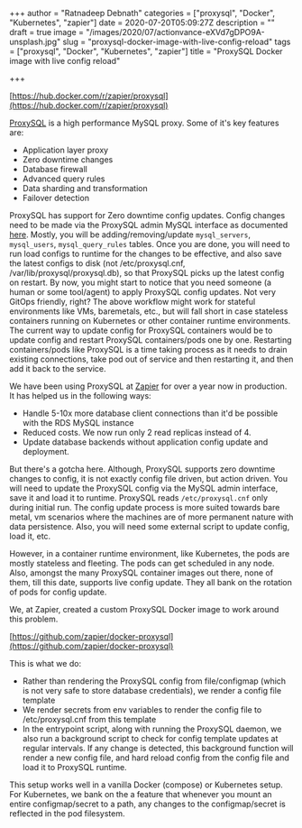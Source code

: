 +++
author = "Ratnadeep Debnath"
categories = ["proxysql", "Docker", "Kubernetes", "zapier"]
date = 2020-07-20T05:09:27Z
description = ""
draft = true
image = "/images/2020/07/actionvance-eXVd7gDPO9A-unsplash.jpg"
slug = "proxysql-docker-image-with-live-config-reload"
tags = ["proxysql", "Docker", "Kubernetes", "zapier"]
title = "ProxySQL Docker image with live config reload"

+++


[https://hub.docker.com/r/zapier/proxysql](https://hub.docker.com/r/zapier/proxysql)

[ProxySQL](https://proxysql.com) is a high performance MySQL proxy. Some of it's key features are:

* Application layer proxy
* Zero downtime changes
* Database firewall
* Advanced query rules
* Data sharding and transformation
* Failover detection

ProxySQL has support for Zero downtime config updates. Config changes need to be made via the ProxySQL admin MySQL interface as documented [here](https://github.com/sysown/proxysql/wiki#configuring-proxysql-via-the-admin-interface). Mostly, you will be adding/removing/update `mysql_servers`, `mysql_users`, `mysql_query_rules` tables. Once you are done, you will need to run load configs to runtime for the changes to be effective, and also save the latest configs to disk (not /etc/proxysql.cnf, /var/lib/proxysql/proxysql.db), so that ProxySQL picks up the latest config on restart. By now, you might start to notice that you need someone (a human or some tool/agent) to apply ProxySQL config updates. Not very GitOps friendly, right? The above workflow might work for stateful environments like VMs, baremetals, etc., but will fall short in case stateless containers running on Kubernetes or other container runtime environments. The current way to update config for ProxySQL containers would be to update config and restart ProxySQL containers/pods one by one. Restarting containers/pods like ProxySQL is a time taking process as it needs to drain existing connections, take pod out of service and then restarting it, and then add it back to the service.







We have been using ProxySQL at [Zapier](https://zapier.com) for over a year now in production. It has helped us in the following ways:

* Handle 5-10x more database client connections than it'd be possible with the RDS MySQL instance
* Reduced costs. We now run only 2 read replicas instead of 4.
* Update database backends without application config update and deployment.

But there's a gotcha here. Although, ProxySQL supports zero downtime changes to config, it is not exactly config file driven, but action driven. You will need to update the ProxySQL config via the MySQL admin interface, save it and load it to runtime. ProxySQL reads `/etc/proxysql.cnf` only during initial run. The config update process is more suited towards bare metal, vm scenarios where the machines are of more permanent nature with data persistence. Also, you will need some external script to update config, load it, etc.

However, in a container runtime environment, like Kubernetes, the pods are mostly stateless and fleeting. The pods can get scheduled in any node. Also, amongst the many ProxySQL container images out there, none of them, till this date, supports live config update. They all bank on the rotation of pods for config update.

We, at Zapier, created a custom ProxySQL Docker image to work around this problem.

[https://github.com/zapier/docker-proxysql](https://github.com/zapier/docker-proxysql)

This is what we do:

* Rather than rendering the ProxySQL config from file/configmap (which is not very safe to store database credentials), we render a config file template
* We render secrets from env variables to render the config file to /etc/proxysql.cnf from this template
* In the entrypoint script, along with running the ProxySQL daemon, we also run a background script to check for config template updates at regular intervals. If any change is detected, this background function will render a new config file, and hard reload config from the config file and load it to ProxySQL runtime.

This setup works well in a vanilla Docker (compose) or Kubernetes setup. For Kubernetes, we bank on the a feature that whenever you mount an entire configmap/secret to a path, any changes to the configmap/secret is reflected in the pod filesystem.

